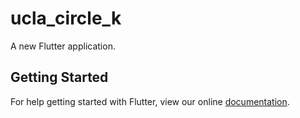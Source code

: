 # ucla_circle_k

A new Flutter application.

## Getting Started

For help getting started with Flutter, view our online
[documentation](https://flutter.io/).
